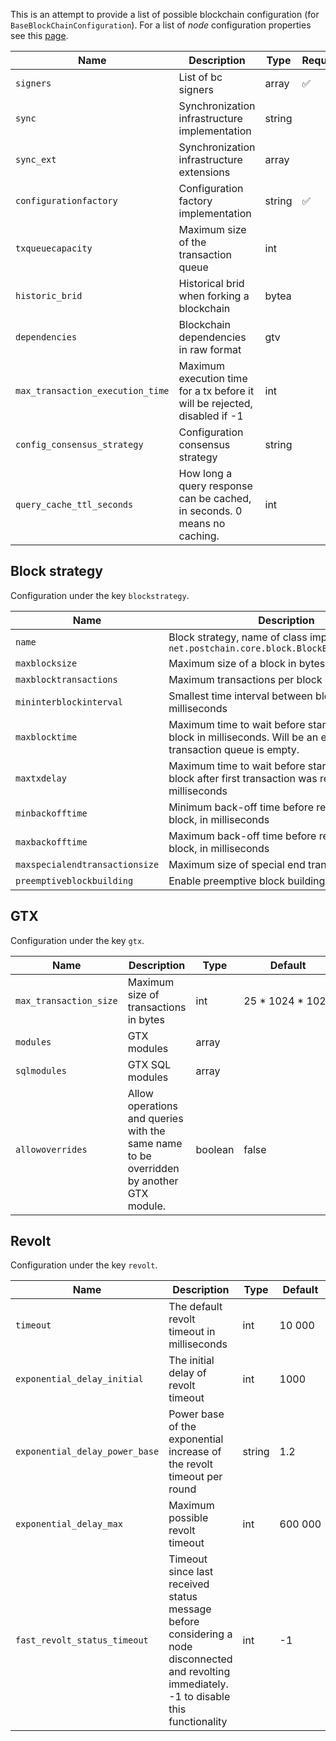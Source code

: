 This is an attempt to provide a list of possible blockchain configuration (for `BaseBlockChainConfiguration`). For a list of _node_ configuration properties see this [page](Node-Configuration-Properties.md).

| Name | Description                                                                | Type          | Required | Default |
| ------ |----------------------------------------------------------------------------|---------------| ------ |---------|
| `signers` | List of bc signers                                                         | array<bytea>  | :white_check_mark: |         |
| `sync` | Synchronization infrastructure implementation                              | string        | | ""      |
| `sync_ext` | Synchronization infrastructure extensions                                  | array<string> | | []      |
| `configurationfactory` | Configuration factory implementation                                       | string        | :white_check_mark: |         |
| `txqueuecapacity` | Maximum size of the transaction queue                                      | int           | | 2500    |
| `historic_brid` | Historical brid when forking a blockchain                                  | bytea         | |         |
| `dependencies` | Blockchain dependencies in raw format                                      | gtv           | |         |
| `max_transaction_execution_time` | Maximum execution time for a tx before it will be rejected, disabled if -1 | int           | | -1      |
| `config_consensus_strategy` | Configuration consensus strategy                                           | string        | |         |
| `query_cache_ttl_seconds` | How long a query response can be cached, in seconds. 0 means no caching.   | int           | | 0       |

## Block strategy
Configuration under the key `blockstrategy`.

| Name                    | Description                                                                                                                  | Type    | Default          |
|-------------------------|------------------------------------------------------------------------------------------------------------------------------|---------|------------------|
| `name`                  | Block strategy, name of class implementing `net.postchain.core.block.BlockBuildingStrategy`                                  | string  |                  | net.postchain.base.BaseBlockBuildingStrategy |
| `maxblocksize`          | Maximum size of a block in bytes                                                                                             | int     | 26 * 1024 * 1024 |
| `maxblocktransactions`  | Maximum transactions per block                                                                                               | int     | 100              |
| `mininterblockinterval` | Smallest time interval between blocks in milliseconds                                                                        | int     | 25               |
| `maxblocktime`          | Maximum time to wait before starting to build a block in milliseconds. Will be an empty block if transaction queue is empty. | int     | 30 000           |
| `maxtxdelay`            | Maximum time to wait before starting to build a block after first transaction was received, in milliseconds                  | int     | 1000             |
| `minbackofftime`        | Minimum back-off time before retrying a failed block, in milliseconds                                                        | int     | 20               |
| `maxbackofftime`        | Maximum back-off time before retrying a failed block, in milliseconds                                                        | int     | 2000             |
| `maxspecialendtransactionsize`        | Maximum size of special end transaction, in bytes                                                                            | int     | 1024             |
| `preemptiveblockbuilding`        | Enable preemptive block building                                                                                             | boolean | true             |

## GTX
Configuration under the key `gtx`.

| Name | Description | Type          | Default          |
| ------ | ------ |---------------|------------------|
| `max_transaction_size` | Maximum size of transactions in bytes | int           | 25 * 1024 * 1024 |
| `modules` | GTX modules | array<string> |                  |
| `sqlmodules` | GTX SQL modules | array<string> |                  |
| `allowoverrides` | Allow operations and queries with the same name to be overridden by another GTX module. | boolean       | false            |


## Revolt
Configuration under the key `revolt`.

| Name                           | Description                                                                                                                                   | Type   | Default |
|--------------------------------|-----------------------------------------------------------------------------------------------------------------------------------------------|--------|---------|
| `timeout`                      | The default revolt timeout in milliseconds                                                                                                    | int    | 10 000  |
| `exponential_delay_initial`    | The initial delay of revolt timeout                                                                                                           | int    | 1000    |
| `exponential_delay_power_base` | Power base of the exponential increase of the revolt timeout per round                                                                        | string | 1.2     |
| `exponential_delay_max`        | Maximum possible revolt timeout                                                                                                               | int    | 600 000 |
| `fast_revolt_status_timeout`   | Timeout since last received status message before considering a node disconnected and revolting immediately. -1 to disable this functionality | int    | -1      |
